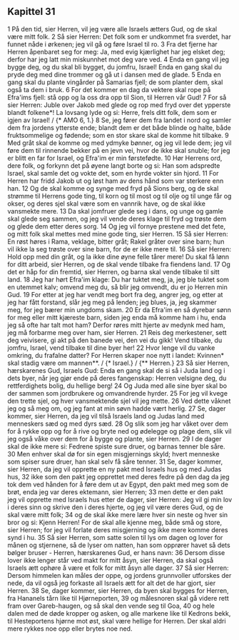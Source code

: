 ## Kapittel 31

1 På den tid, sier Herren, vil jeg være alle Israels ætters Gud, og de skal være mitt folk.
2 Så sier Herren: Det folk som er undkommet fra sverdet, har funnet nåde i ørkenen; jeg vil gå og føre Israel til ro.
3 Fra det fjerne har Herren åpenbaret seg for meg: Ja, med evig kjærlighet har jeg elsket deg; derfor har jeg latt min miskunnhet mot deg vare ved.
4 Enda en gang vil jeg bygge deg, og du skal bli bygget, du jomfru, Israel! Enda en gang skal du pryde deg med dine trommer og gå ut i dansen med de glade.
5 Enda en gang skal du plante vingårder på Samarias fjell; de som planter dem, skal også ta dem i bruk.
6 For det kommer en dag da vektere skal rope på Efra'ims fjell: stå opp og la oss dra opp til Sion, til Herren vår Gud!
7 For så sier Herren: Juble over Jakob med glede og rop med fryd over det ypperste blandt folkene*! La lovsang lyde og si: Herre, frels ditt folk, dem som er igjen av Israel! / {* AMO 6, 1.}
8 Se, jeg fører dem fra landet i nord og samler dem fra jordens ytterste ende; blandt dem er det både blinde og halte, både fruktsommelige og fødende; som en stor skare skal de komme hit tilbake.
9 Med gråt skal de komme og med ydmyke bønner, og jeg vil lede dem; jeg vil føre dem til rinnende bekker på en jevn vei, hvor de ikke skal snuble; for jeg er blitt en far for Israel, og Efra'im er min førstefødte.
10 Hør Herrens ord, dere folk, og forkynn det på øyene langt borte og si: Han som adspredte Israel, skal samle det og vokte det, som en hyrde vokter sin hjord.
11 For Herren har fridd Jakob ut og løst ham av dens hånd som var sterkere enn han.
12 Og de skal komme og synge med fryd på Sions berg, og de skal strømme til Herrens gode ting, til korn og til most og til olje og til unge får og okser, og deres sjel skal være som en vannrik have, og de skal ikke vansmekte mere.
13 Da skal jomfruer glede seg i dans, og unge og gamle skal glede seg sammen, og jeg vil vende deres klage til fryd og trøste dem og glede dem etter deres sorg.
14 Og jeg vil fornye prestene med det fete, og mitt folk skal mettes med mine gode ting, sier Herren.
15 Så sier Herren: En røst høres i Rama, veklage, bitter gråt; Rakel gråter over sine barn; hun vil ikke la seg trøste over sine barn, for de er ikke mere til.
16 Så sier Herren: Hold opp med din gråt, og la ikke dine øyne felle tårer mere! Du skal få lønn for ditt arbeid, sier Herren, og de skal vende tilbake fra fiendens land.
17 Og det er håp for din fremtid, sier Herren, og barna skal vende tilbake til sitt land.
18 Jeg har hørt Efra'im klage: Du har tuktet meg, ja, jeg ble tuktet som en utemmet kalv; omvend meg du, så blir jeg omvendt, du er jo Herren min Gud.
19 For etter at jeg har vendt meg bort fra deg, angrer jeg, og etter at jeg har fått forstand, slår jeg meg på lenden; jeg blues, ja, jeg skammer meg, for jeg bærer min ungdoms skam.
20 Er da Efra'im en så dyrebar sønn for meg eller mitt kjæreste barn, siden jeg enda må komme ham i hu, enda jeg så ofte har talt mot ham? Derfor røres mitt hjerte av medynk med ham, jeg må forbarme meg over ham, sier Herren.
21 Reis deg merkestener, sett deg veivisere, gi akt på den banede vei, den vei du gikk! Vend tilbake, du jomfru, Israel, vend tilbake til dine byer her!
22 Hvor lenge vil du vanke omkring, du frafalne datter? For Herren skaper noe nytt i landet: Kvinnen* skal stadig være om mannen**. / {* Israel.} / {** Herren.}
23 Så sier Herren, hærskarenes Gud, Israels Gud: Enda en gang skal de si så i Juda land og i dets byer, når jeg gjør ende på deres fangenskap: Herren velsigne deg, du rettferdighets bolig, du hellige berg!
24 Og Juda med alle sine byer skal bo der sammen som jordbrukere og omvandrende hyrder.
25 For jeg vil kvege den trette sjel, og hver vansmektende sjel vil jeg mette.
26 Ved dette våknet jeg og så meg om, og jeg fant at min søvn hadde vært herlig.
27 Se, dager kommer, sier Herren, da jeg vil tilså Israels land og Judas land med menneskers sæd og med dyrs sæd.
28 Og slik som jeg har våket over dem for å rykke opp og for å rive og bryte ned og ødelegge og plage dem, slik vil jeg også våke over dem for å bygge og plante, sier Herren.
29 I de dager skal de ikke mere si: Fedrene spiste sure druer, og barnas tenner ble såre.
30 Men enhver skal dø for sin egen misgjernings skyld; hvert menneske som spiser sure druer, han skal selv få såre tenner.
31 Se, dager kommer, sier Herren, da jeg vil opprette en ny pakt med Israels hus og med Judas hus,
32 ikke som den pakt jeg opprettet med deres fedre på den dag da jeg tok dem ved hånden for å føre dem ut av Egypt, den pakt med meg som de brøt, enda jeg var deres ektemann, sier Herren;
33 men dette er den pakt jeg vil opprette med Israels hus etter de dager, sier Herren: Jeg vil gi min lov i deres sinn og skrive den i deres hjerte, og jeg vil være deres Gud, og de skal være mitt folk;
34 og de skal ikke mere lære hver sin neste og hver sin bror og si: Kjenn Herren! For de skal alle kjenne meg, både små og store, sier Herren; for jeg vil forlate deres misgjerning og ikke mere komme deres synd i hu.
35 Så sier Herren, som satte solen til lys om dagen og lover for månen og stjernene, så de lyser om natten, han som opprører havet så dets bølger bruser - Herren, hærskarenes Gud, er hans navn:
36 Dersom disse lover ikke lenger står ved makt for mitt åsyn, sier Herren, da skal også Israels ætt ophøre å være et folk for mitt åsyn alle dager.
37 Så sier Herren: Dersom himmelen kan måles der oppe, og jordens grunnvoller utforskes der nede, da vil også jeg forkaste all Israels ætt for alt det de har gjort, sier Herren.
38 Se, dager kommer, sier Herren, da byen skal bygges for Herren, fra Hananels tårn like til Hjørneporten,
39 og målesnoren skal gå videre rett fram over Gareb-haugen, og så skal den vende seg til Goa,
40 og hele dalen med de døde kropper og asken, og alle markene like til Kedrons bekk, til Hesteportens hjørne mot øst, skal være hellige for Herren. Der skal aldri mere rykkes noe opp eller brytes noe ned.
